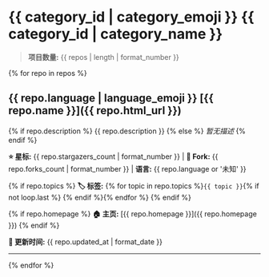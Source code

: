# {{ category_id | category_emoji }} {{ category_id | category_name }}

> **项目数量:** {{ repos | length | format_number }}

{% for repo in repos %}
## {{ repo.language | language_emoji }} [{{ repo.name }}]({{ repo.html_url }})

{% if repo.description %}
{{ repo.description }}
{% else %}
*暂无描述*
{% endif %}

**⭐ 星标:** {{ repo.stargazers_count | format_number }} | **🍴 Fork:** {{ repo.forks_count | format_number }} | **语言:** {{ repo.language or '未知' }}

{% if repo.topics %}
**🏷️ 标签:** {% for topic in repo.topics %}`{{ topic }}`{% if not loop.last %} {% endif %}{% endfor %}
{% endif %}

{% if repo.homepage %}
**🏠 主页:** [{{ repo.homepage }}]({{ repo.homepage }})
{% endif %}

**📅 更新时间:** {{ repo.updated_at | format_date }}

---

{% endfor %}
